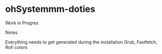 # ohSystemmm-doties
Work in Progres


Notes

Everything needs to get generated during the installation
Grub, Fastfetch, Rofi colors
